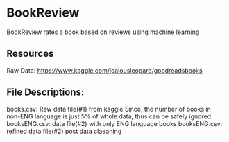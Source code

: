 # BookReview
BookReview rates a book based on reviews using machine learning 
## Resources
Raw Data: https://www.kaggle.com/jealousleopard/goodreadsbooks 

## File Descriptions:
books.csv: Raw data file(#1) from kaggle
Since, the number of books in non-ENG language is just 5% of whole data, thus can be safely ignored.
booksENG.csv: data file(#2) with only ENG language books
booksENG.csv: refined data file(#2) post data claeaning 
